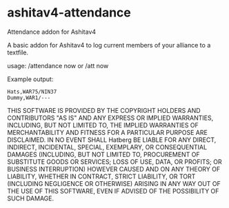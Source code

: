 # ashitav4-attendance

Attendance addon for Ashitav4

A basic addon for Ashitav4 to log current members of your alliance to a textfile.

usage: /attendance now or /att now

Example output:
```
Hats,WAR75/NIN37
Dummy,WAR1/---
```

THIS SOFTWARE IS PROVIDED BY THE COPYRIGHT HOLDERS AND CONTRIBUTORS "AS IS" AND ANY EXPRESS OR IMPLIED WARRANTIES, INCLUDING, BUT NOT LIMITED TO, THE IMPLIED WARRANTIES OF MERCHANTABILITY AND FITNESS FOR A PARTICULAR PURPOSE ARE DISCLAIMED. IN NO EVENT SHALL Hatberg BE LIABLE FOR ANY DIRECT, INDIRECT, INCIDENTAL, SPECIAL, EXEMPLARY, OR CONSEQUENTIAL DAMAGES (INCLUDING, BUT NOT LIMITED TO, PROCUREMENT OF SUBSTITUTE GOODS OR SERVICES; LOSS OF USE, DATA, OR PROFITS; OR BUSINESS INTERRUPTION) HOWEVER CAUSED AND ON ANY THEORY OF LIABILITY, WHETHER IN CONTRACT, STRICT LIABILITY, OR TORT (INCLUDING NEGLIGENCE OR OTHERWISE) ARISING IN ANY WAY OUT OF THE USE OF THIS SOFTWARE, EVEN IF ADVISED OF THE POSSIBILITY OF SUCH DAMAGE.
